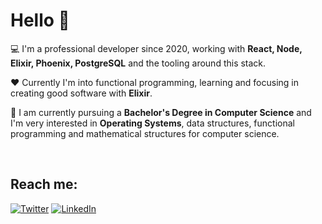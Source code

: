 # Hello 👋

:computer: I'm a professional developer since 2020, working with **React, Node, Elixir, Phoenix, PostgreSQL** and the tooling around this stack.

:heart: Currently I'm into functional programming, learning and focusing in creating good software with **Elixir**.

:book: I am currently pursuing a **Bachelor's Degree in Computer Science** and I'm very interested in **Operating Systems**, data structures, functional programming and mathematical structures for computer science.

<br>

## Reach me:

[![Twitter](https://img.shields.io/badge/Twitter-%231DA1F2.svg?style=for-the-badge&logo=Twitter&logoColor=white)](https://www.twitter.com/cyberproblem1)
[![LinkedIn](https://img.shields.io/badge/linkedin-%230077B5.svg?style=for-the-badge&logo=linkedin&logoColor=white)](https://www.linkedin.com/in/dicksonmelo)
